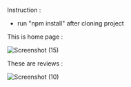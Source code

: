 Instruction :  
 - run "npm install" after cloning project

This is home page :

![Screenshot (15)](https://user-images.githubusercontent.com/59679498/187234041-02b83fb1-f270-4c37-8abd-b488c7d2085c.png)

These are reviews :

![Screenshot (10)](https://user-images.githubusercontent.com/59679498/185732553-e8374232-b328-4a16-94e4-c52e9a82b327.png)
